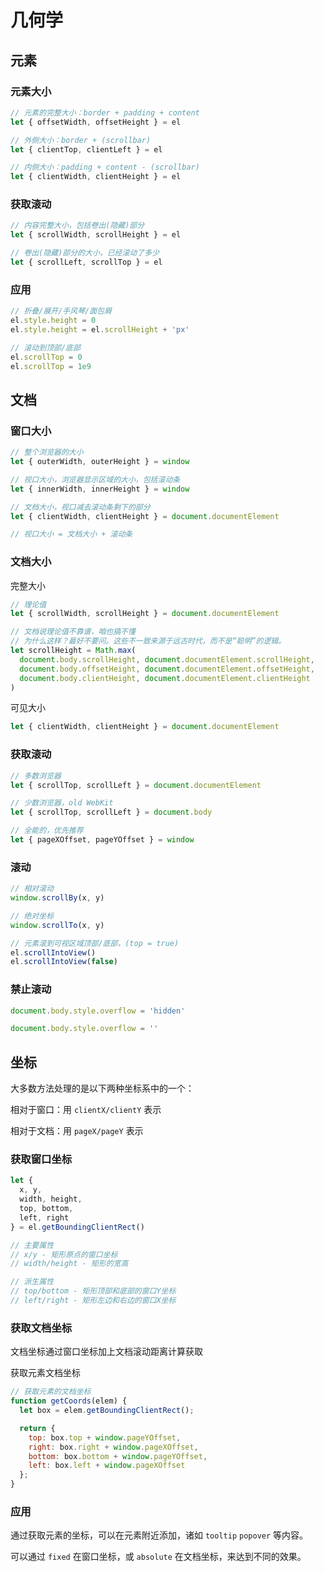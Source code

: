 # 几何学

## 元素

### 元素大小

```js
// 元素的完整大小：border + padding + content 
let { offsetWidth, offsetHeight } = el

// 外侧大小：border + (scrollbar)
let { clientTop, clientLeft } = el

// 内侧大小：padding + content - (scrollbar)
let { clientWidth, clientHeight } = el
```



### 获取滚动

```js
// 内容完整大小，包括卷出(隐藏)部分
let { scrollWidth, scrollHeight } = el

// 卷出(隐藏)部分的大小，已经滚动了多少
let { scrollLeft, scrollTop } = el
```



### 应用

```js
// 折叠/展开/手风琴/面包屑
el.style.height = 0
el.style.height = el.scrollHeight + 'px'

// 滚动到顶部/底部
el.scrollTop = 0
el.scrollTop = 1e9
```



## 文档

### 窗口大小

```js
// 整个浏览器的大小
let { outerWidth, outerHeight } = window

// 视口大小，浏览器显示区域的大小，包括滚动条
let { innerWidth, innerHeight } = window

// 文档大小，视口减去滚动条剩下的部分
let { clientWidth, clientHeight } = document.documentElement

// 视口大小 = 文档大小 + 滚动条
```



### 文档大小

完整大小

```js
// 理论值
let { scrollWidth, scrollHeight } = document.documentElement

// 文档说理论值不靠谱，咱也搞不懂
// 为什么这样？最好不要问。这些不一致来源于远古时代，而不是“聪明”的逻辑。
let scrollHeight = Math.max(
  document.body.scrollHeight, document.documentElement.scrollHeight,
  document.body.offsetHeight, document.documentElement.offsetHeight,
  document.body.clientHeight, document.documentElement.clientHeight
)
```



可见大小

```js
let { clientWidth, clientHeight } = document.documentElement
```



### 获取滚动

```js
// 多数浏览器
let { scrollTop, scrollLeft } = document.documentElement

// 少数浏览器，old WebKit
let { scrollTop, scrollLeft } = document.body

// 全能的，优先推荐
let { pageXOffset, pageYOffset } = window
```



### 滚动

```js
// 相对滚动
window.scrollBy(x, y)

// 绝对坐标
window.scrollTo(x, y)

// 元素滚到可视区域顶部/底部，(top = true)
el.scrollIntoView()
el.scrollIntoView(false)
```



### 禁止滚动

```js
document.body.style.overflow = 'hidden'

document.body.style.overflow = ''
```



## 坐标

大多数方法处理的是以下两种坐标系中的一个：

相对于窗口：用 `clientX/clientY` 表示

相对于文档：用 `pageX/pageY` 表示



### 获取窗口坐标

```js
let {
  x, y,
  width, height,
  top, bottom,
  left, right
} = el.getBoundingClientRect()

// 主要属性
// x/y - 矩形原点的窗口坐标
// width/height - 矩形的宽高

// 派生属性
// top/bottom - 矩形顶部和底部的窗口Y坐标
// left/right - 矩形左边和右边的窗口X坐标
```



### 获取文档坐标

文档坐标通过窗口坐标加上文档滚动距离计算获取

获取元素文档坐标

```js
// 获取元素的文档坐标
function getCoords(elem) {
  let box = elem.getBoundingClientRect();

  return {
    top: box.top + window.pageYOffset,
    right: box.right + window.pageXOffset,
    bottom: box.bottom + window.pageYOffset,
    left: box.left + window.pageXOffset
  };
}
```



### 应用

通过获取元素的坐标，可以在元素附近添加，诸如 `tooltip` `popover` 等内容。

可以通过 `fixed` 在窗口坐标，或 `absolute` 在文档坐标，来达到不同的效果。

